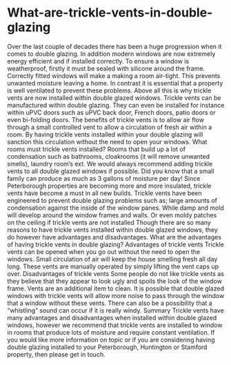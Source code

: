 # What-are-trickle-vents-in-double-glazing
Over the last couple of decades there has been a huge progression when it comes to double glazing. In addition modern windows are now extremely energy efficient and if installed correctly.  To ensure a window is weatherproof, firstly it must be sealed with silicone around the frame. Correctly fitted windows will make a making a room air-tight. This  prevents unwanted moisture leaving a home. In contrast it is essential that a property is well ventilated to prevent these problems. Above all this is why trickle vents are now installed within double glazed windows.  Trickle vents can be manufactured within double glazing. They can even be installed for instance within uPVC doors such as uPVC back door, French doors, patio doors or even bi-folding doors. The benefits  of trickle vents is to allow air flow through a small controlled vent to allow a circulation of fresh air within a room. By having trickle vents installed within your double glazing will sanction this circulation without the need to open your windows. What rooms must trickle vents installed?  Rooms that build up a lot of condensation such as bathrooms, cloakrooms (it will remove unwanted smells), laundry room’s ext. We would always recommend adding trickle vents to all double glazed windows if possible.  Did you know that a small family can produce as much as 3 gallons of moisture per day!  Since Peterborough properties are becoming more and more insulated, trickle vents have become a must in all new builds. Trickle vents have been engineered to prevent double glazing problems such as; large amounts of condensation against the inside of the window panes. While damp and mold will develop around the window frames and walls. Or even moldy patches on the ceiling if trickle vents are not installed  Though there are so many reasons to have trickle vents installed within double glazed windows, they do however have advantages and disadvantages. What are the advantages of having trickle vents in double glazing?  Advantages of trickle vents  Trickle vents can be opened when you go out without the need to open the windows. Small circulation of air will keep the house smelling fresh all day long. These vents are manually operated by simply lifting the vent caps up over.  Disadvantages of trickle vents  Some people do not like trickle vents as they believe that they appear to look ugly and spoils the look of the window frame. Vents are an additional item to clean. It is possible that double glazed windows with trickle vents will allow more noise to pass through the window that a window without these vents. There can also be a possibility that a “whistling” sound can occur if it is really windy.  Summary  Trickle vents have many advantages and disadvantages when installed within double glazed windows, however we recommend that trickle vents are installed to window in rooms that produce lots of moisture and require constant ventilation.  If you would like more information on topic or if you are considering having double glazing installed to your Peterborough, Huntington or Stamford property, then please get in touch.
